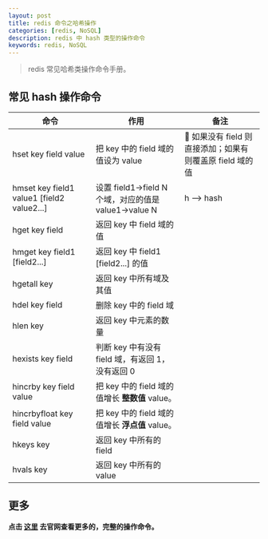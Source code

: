 ```yaml
---
layout: post
title: redis 命令之哈希操作
categories: [redis, NoSQL]
description: redis 中 hash 类型的操作命令
keywords: redis, NoSQL
---
```


> redis 常见哈希类操作命令手册。

## 常见 hash 操作命令

命令 | 作用 | 备注
----| ----- | ------
hset key field value | 把 key 中的 field 域的值设为 value | :bell: 如果没有 field 则直接添加；如果有则覆盖原 field 域的值
hmset key field1 value1 [field2 value2...] | 设置 field1->field N 个域，对应的值是 value1->value N | h --> hash
hget key field | 返回 key 中 field 域的值 |
hmget key field1 [field2...] | 返回 key 中 field1 [field2...] 的值 |
hgetall key | 返回 key 中所有域及其值 |
hdel key field | 删除 key 中的 field 域 |
hlen key | 返回 key 中元素的数量 |
hexists key field | 判断 key 中有没有 field 域，有返回 1，没有返回 0 |
hincrby key field value | 把 key 中的 field 域的值增长 **整数值** value。 |
hincrbyfloat key field value | 把 key 中的 field 域的值增长 **浮点值** value。 |
hkeys key | 返回 key 中所有的 field |
hvals key | 返回 key 中所有的 value |

## 更多

**点击 [这里](http://redis.io/commands) 去官网查看更多的，完整的操作命令。**
